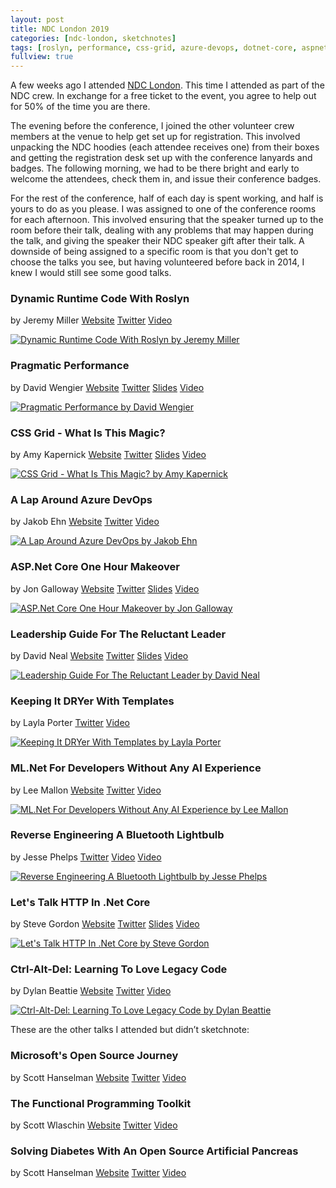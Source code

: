 ```yaml
---
layout: post
title: NDC London 2019
categories: [ndc-london, sketchnotes]
tags: [roslyn, performance, css-grid, azure-devops, dotnet-core, aspnet-core, leadership, ml-net, legacy-code]
fullview: true
---
```


A few weeks ago I attended [NDC London](https://ndc-london.com). This time I attended as part of the NDC crew. In exchange for a free ticket to the event, you agree to help out for 50% of the time you are there.

The evening before the conference, I joined the other volunteer crew members at the venue to help get set up for registration. This involved unpacking the NDC hoodies (each attendee receives one) from their boxes and getting the registration desk set up with the conference lanyards and badges. The following morning, we had to be there bright and early to welcome the attendees, check them in, and issue their conference badges.

For the rest of the conference, half of each day is spent working, and half is yours to do as you please. I was assigned to one of the conference rooms for each afternoon. This involved ensuring that the speaker turned up to the room before their talk, dealing with any problems that may happen during the talk, and giving the speaker their NDC speaker gift after their talk. A downside of being assigned to a specific room is that you don't get to choose the talks you see, but having volunteered before back in 2014, I knew I would still see some good talks.  


### Dynamic Runtime Code With Roslyn
by Jeremy Miller
<i class="fa fa-globe fa-lg"></i> [Website](https://jeremydmiller.com)
<i class="fa fa-twitter fa-lg"></i> [Twitter](https://twitter.com/jeremydmiller)
<i class="fa fa-youtube fa-lg"></i> [Video](https://www.youtube.com/watch?v=Wxqv29V3a7c)

[![Dynamic Runtime Code With Roslyn by Jeremy Miller][1]][1]


### Pragmatic Performance
by David Wengier
<i class="fa fa-globe fa-lg"></i> [Website](https://wengier.com)
<i class="fa fa-twitter fa-lg"></i> [Twitter](https://twitter.com/davidwengier)
<i class="fa fa-slideshare fa-lg"></i> [Slides](https://www.slideshare.net/DavidWengier/pragmatic-performance-from-ndc-london-2019)
<i class="fa fa-youtube fa-lg"></i> [Video](https://www.youtube.com/watch?v=fi_nUJOyjzk)

[![Pragmatic Performance by David Wengier][2]][2]


### CSS Grid - What Is This Magic?
by Amy Kapernick
<i class="fa fa-globe fa-lg"></i> [Website](https://amygoestoperth.com.au)
<i class="fa fa-twitter fa-lg"></i> [Twitter](https://twitter.com/amys_kapers)
<i class="fa fa-slideshare fa-lg"></i> [Slides](https://github.com/amykapernick/talks/tree/master/css-grid-what-is-this-magic)
<i class="fa fa-youtube fa-lg"></i> [Video](https://www.youtube.com/watch?v=pdbpMYjijFY)

[![CSS Grid - What Is This Magic? by Amy Kapernick][3]][3]


### A Lap Around Azure DevOps
by Jakob Ehn
<i class="fa fa-globe fa-lg"></i> [Website](https://blog.ehn.nu)
<i class="fa fa-twitter fa-lg"></i> [Twitter](https://twitter.com/jakobehn)
<i class="fa fa-youtube fa-lg"></i> [Video](https://www.youtube.com/watch?v=ges0Q07-kSc)

[![A Lap Around Azure DevOps by Jakob Ehn][4]][4]


### ASP.Net Core One Hour Makeover
by Jon Galloway
<i class="fa fa-globe fa-lg"></i> [Website](https://weblogs.asp.net/jongalloway)
<i class="fa fa-twitter fa-lg"></i> [Twitter](https://twitter.com/jongalloway)
<i class="fa fa-slideshare fa-lg"></i> [Slides](https://www.slideshare.net/jongalloway/aspnet-core-one-hour-makeover)
<i class="fa fa-youtube fa-lg"></i> [Video](https://www.youtube.com/watch?v=Y7wYDIHjRMQ)

[![ASP.Net Core One Hour Makeover by Jon Galloway][5]][5]


### Leadership Guide For The Reluctant Leader
by David Neal
<i class="fa fa-globe fa-lg"></i> [Website](https://reverentgeek.com)
<i class="fa fa-twitter fa-lg"></i> [Twitter](https://twitter.com/reverentgeek)
<i class="fa fa-slideshare fa-lg"></i> [Slides](https://speakerdeck.com/reverentgeek/leadership-guide-for-the-reluctant-leader-ndc-sydney-2018)
<i class="fa fa-youtube fa-lg"></i> [Video](https://www.youtube.com/watch?v=LzKCwhVYGa4)

[![Leadership Guide For The Reluctant Leader by David Neal][6]][6]


### Keeping It DRYer With Templates
by Layla Porter
<i class="fa fa-twitter fa-lg"></i> [Twitter](https://twitter.com/laylacodesit)
<i class="fa fa-youtube fa-lg"></i> [Video](https://www.youtube.com/watch?v=kwpDed1ScvA)

[![Keeping It DRYer With Templates by Layla Porter][7]][7]


### ML.Net For Developers Without Any AI Experience
by Lee Mallon
<i class="fa fa-globe fa-lg"></i> [Website](https://www.rarely.io)
<i class="fa fa-twitter fa-lg"></i> [Twitter](https://twitter.com/leemallon)
<i class="fa fa-youtube fa-lg"></i> [Video](https://www.youtube.com/watch?v=zy7Y9CHji2k)

[![ML.Net For Developers Without Any AI Experience by Lee Mallon][8]][8]


### Reverse Engineering A Bluetooth Lightbulb
by Jesse Phelps
<i class="fa fa-twitter fa-lg"></i> [Twitter](https://twitter.com/jessephelps)
<i class="fa fa-vimeo fa-lg"></i> [Video](https://vimeo.com/282812779)
<i class="fa fa-youtube fa-lg"></i> [Video](https://www.youtube.com/watch?v=-IEvDBJ6D9Y)

[![Reverse Engineering A Bluetooth Lightbulb by Jesse Phelps][9]][9]


### Let's Talk HTTP In .Net Core
by Steve Gordon
<i class="fa fa-globe fa-lg"></i> [Website](https://www.stevejgordon.co.uk)
<i class="fa fa-twitter fa-lg"></i> [Twitter](https://twitter.com/stevejgordon)
<i class="fa fa-slideshare fa-lg"></i> [Slides](https://speakerdeck.com/stevejgordon/lets-talk-http-in-net-core-7f006406-9195-442d-8cd9-1ea60816f435)
<i class="fa fa-youtube fa-lg"></i> [Video](https://www.youtube.com/watch?v=ojDxK_-I-To)

[![Let's Talk HTTP In .Net Core by Steve Gordon][10]][10]


### Ctrl-Alt-Del: Learning To Love Legacy Code
by Dylan Beattie
<i class="fa fa-globe fa-lg"></i> [Website](http://www.dylanbeattie.net)
<i class="fa fa-twitter fa-lg"></i> [Twitter](https://twitter.com/dylanbeattie)
<i class="fa fa-youtube fa-lg"></i> [Video](https://www.youtube.com/watch?v=Nyu8sVx9umw)

[![Ctrl-Alt-Del: Learning To Love Legacy Code by Dylan Beattie][11]][11]

These are the other talks I attended but didn’t sketchnote:

### Microsoft's Open Source Journey
by Scott Hanselman
<i class="fa fa-globe fa-lg"></i> [Website](https://www.hanselman.com)
<i class="fa fa-twitter fa-lg"></i> [Twitter](https://twitter.com/shanselman)
<i class="fa fa-youtube fa-lg"></i> [Video](https://www.youtube.com/watch?v=a2IK82xn2uE)


### The Functional Programming Toolkit
by Scott Wlaschin
<i class="fa fa-globe fa-lg"></i> [Website](https://fsharpforfunandprofit.com)
<i class="fa fa-twitter fa-lg"></i> [Twitter](https://twitter.com/ScottWlaschin)
<i class="fa fa-youtube fa-lg"></i> [Video](https://www.youtube.com/watch?v=bKOAX4xwMlE)


### Solving Diabetes With An Open Source Artificial Pancreas
by Scott Hanselman
<i class="fa fa-globe fa-lg"></i> [Website](https://www.hanselman.com)
<i class="fa fa-twitter fa-lg"></i> [Twitter](https://twitter.com/shanselman)
<i class="fa fa-youtube fa-lg"></i> [Video](https://www.youtube.com/watch?v=USPI253okyg)


  [1]: /assets/media/images/2019/02/dynamic-runtime-code-with-roslyn-jeremy-miller.jpg#img-sketchnote
  [2]: /assets/media/images/2019/02/pragmatic-performance-david-wengier.jpg#img-sketchnote
  [3]: /assets/media/images/2019/02/css-grid-what-is-this-magic-amy-kapernick.jpg#img-sketchnote
  [4]: /assets/media/images/2019/02/a-lap-around-azure-devops-jakob-ehn.jpg#img-sketchnote
  [5]: /assets/media/images/2019/02/asp-net-core-one-hour-makeover-jon-galloway.jpg#img-sketchnote
  [6]: /assets/media/images/2019/02/leadership-guide-for-the-reluctant-leader-david-neal.jpg#img-sketchnote
  [7]: /assets/media/images/2019/02/keeping-it-dryer-with-templates-layla-porter.jpg#img-sketchnote
  [8]: /assets/media/images/2019/02/ml-net-for-developers-without-any-ai-experience-lee-mallon.jpg#img-sketchnote
  [9]: /assets/media/images/2019/02/reverse-engineering-a-bluetooth-lightbulb-jesse-phelps.jpg#img-sketchnote
  [10]: /assets/media/images/2019/02/lets-talk-http-in-net-core-steve-gordon.jpg#img-sketchnote
  [11]: /assets/media/images/2019/02/ctrl-alt-del-learning-to-love-legacy-code-dylan-beattie.jpg#img-sketchnote
